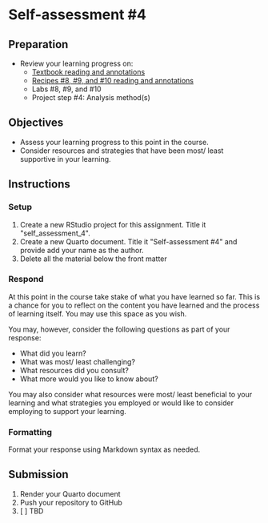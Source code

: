 # Self-assessment #4

## Preparation

- Review your learning progress on:
  - [Textbook reading and annotations](https://qtalr.github.io/book)
  - [Recipes #8, #9, and #10 reading and annotations](https://qtalr.github.io/qtalrkit/articles/)
  - Labs #8, #9, and #10
  - Project step #4: Analysis method(s)

## Objectives

- Assess your learning progress to this point in the course.
- Consider resources and strategies that have been most/ least supportive in your learning.

## Instructions

### Setup

1. Create a new RStudio project for this assignment. Title it "self_assessment_4".
2. Create a new Quarto document. Title it "Self-assessment #4" and provide add your name as the author.
3. Delete all the material below the front matter

### Respond

At this point in the course take stake of what you have learned so far. This is a chance for you to reflect on the content you have learned and the process of learning itself. You may use this space as you wish.

You may, however, consider the following questions as part of your response:

- What did you learn?
- What was most/ least challenging?
- What resources did you consult?
- What more would you like to know about?

You may also consider what resources were most/ least beneficial to your learning and what strategies you employed or would like to consider employing to support your learning.

### Formatting

Format your response using Markdown syntax as needed.

## Submission

1. Render your Quarto document
2. Push your repository to GitHub
3. [ ] TBD
